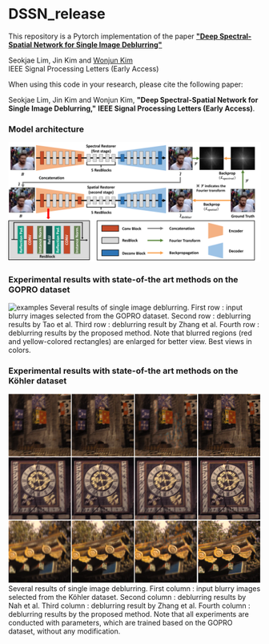 # DSSN_release
This repository is a Pytorch implementation of the paper [**"Deep Spectral-Spatial Network for Single Image Deblurring"**](https://ieeexplore.ieee.org/stamp/stamp.jsp?tp=&arnumber=9094296)

Seokjae Lim, Jin Kim and [Wonjun Kim](https://sites.google.com/site/kudcvlab)  
IEEE Signal Processing Letters (Early Access)

When using this code in your research, please cite the following paper:  

Seokjae Lim, Jin Kim and Wonjun Kim, **"Deep Spectral-Spatial Network for Single Image Deblurring,"** **IEEE Signal Processing Letters (Early Access)**.

### Model architecture
![examples](./examples/network.png)

### Experimental results with state-of-the art methods on the GOPRO dataset
![examples](./examples/results1.png)
Several results of single image deblurring. First row : input blurry images selected from the GOPRO dataset. Second row : deblurring results by Tao et al. Third row : deblurring result by Zhang et al. Fourth row : deblurring results by the proposed method. Note that blurred regions (red and yellow-colored rectangles) are enlarged for better view. Best views in colors.

### Experimental results with state-of-the art methods on the Köhler dataset
![examples](./examples/results2.PNG)
Several results of single image deblurring. First column : input blurry images selected from the Köhler dataset. Second column : deblurring results by Nah et al. Third column : deblurring result by Zhang et al. Fourth column : deblurring results by the proposed method. Note that all experiments are conducted with parameters, which are trained based on the GOPRO dataset, without any modification.
